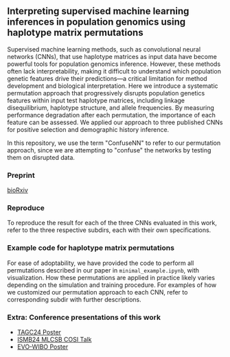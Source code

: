 ## Interpreting supervised machine learning inferences in population genomics using haplotype matrix permutations
Supervised machine learning methods, such as convolutional neural networks (CNNs), that use haplotype matrices as input data have become powerful tools for population genomics inference.
However, these methods often lack interpretability, making it difficult to understand which population genetic features drive their predictions—a critical limitation for method development and biological interpretation.
Here we introduce a systematic permutation approach that progressively disrupts population genetics features within input test haplotype matrices, including linkage disequilibrium, haplotype structure, and allele frequencies.
By measuring performance degradation after each permutation, the importance of each feature can be assessed.
We applied our approach to three published CNNs for positive selection and demographic history inference.

In this repository, we use the term "ConfuseNN" to refer to our permutation approach, since we are attempting to "confuse" the networks by testing them on disrupted data.

### Preprint
[bioRxiv](https://www.biorxiv.org/content/10.1101/2025.03.24.644668v1)

### Reproduce

To reproduce the result for each of the three CNNs evaluated in this work, 
refer to the three respective subdirs, each with their own specifications.

### Example code for haplotype matrix permutations

For ease of adoptability, we have provided the code to perform all permutations described in our paper in `minimal_example.ipynb`, with visualization.
How these permutations are applied in practice likely varies depending on the simulation and training procedure.
For examples of how we customized our permutation approach to each CNN, refer to corresponding subdir with further descriptions.

### Extra: Conference presentations of this work
* [TAGC24 Poster](https://github.com/lntran26/lntran26.github.io/blob/4e461eaf627614b75ec47d9a8f72fd5491880fb9/files/TAGC_24_Tran_final.pdf)
* [ISMB24 MLCSB COSI Talk](https://github.com/lntran26/lntran26.github.io/blob/1a5497584df962c9d5643b013523ecaf0fa8c2ef/files/ISMB24.pdf)
* [EVO-WIBO Poster](https://github.com/lntran26/lntran26.github.io/blob/master/files/Tran_ConfuseNN_final.pdf)
